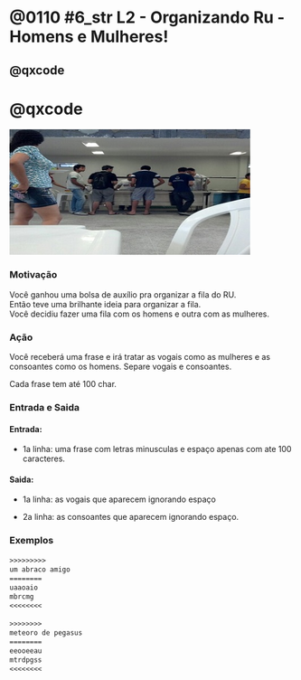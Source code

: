 # @0110 #6_str L2 - Organizando Ru - Homens e Mulheres!
## @qxcode
# @qxcode

![](capa.jpg)

### Motivação

Você ganhou uma bolsa de auxílio pra organizar a fila do RU.  
Então teve uma brilhante ideia para organizar a fila.  
Você decidiu fazer uma fila com os homens e outra com as mulheres.

### Ação

Você receberá uma frase e irá tratar as vogais como as mulheres e as consoantes como os homens. Separe vogais e consoantes.

Cada frase tem até 100 char.

### Entrada e Saida

#### Entrada:

*   1a linha: uma frase com letras minusculas e espaço apenas com ate 100 caracteres.  

#### Saida:

*   1a linha: as vogais que aparecem ignorando espaço

*   2a linha: as consoantes que aparecem ignorando espaço.

### Exemplos  

```
>>>>>>>>>
um abraco amigo
========
uaaoaio
mbrcmg
<<<<<<<<

>>>>>>>>
meteoro de pegasus
========
eeooeeau
mtrdpgss
<<<<<<<<
```

<!---
>>>>>>>> 01
hora de morfar
========
oaeoa
hrdmrfr
<<<<<<<<

>>>>>>>> 02
thunder thunder thunder cats owwww
========
ueueueao
thndrthndrthndrctswwww
<<<<<<<<
--->